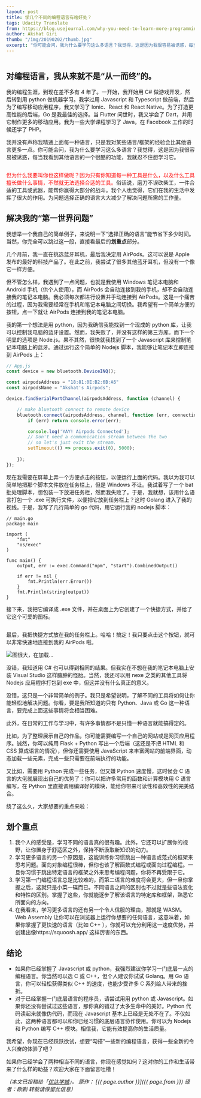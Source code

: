 ```yaml
---
layout: post
title: 学几个不同的编程语言有啥好处？
tags: Udacity Translate
from: https://blog.usejournal.com/why-you-need-to-learn-more-programming-languages-9160d609eac3
author: Akshat Giri
thumb: "/img/20190202/thumb.jpg"
excerpt: "你可能会问，我为什么要学习这么多语言？我觉得，这是因为我很容易被诱惑，每当我看到其他语言的一个很酷的功能，我就忍不住想学习它..."
---
```


<img src="{{site.cdn}}/img/20190202/001.jpg" alt="" />


## 对编程语言，我从来就不是“从一而终”的。

我的编程生涯，到现在差不多有 4 年了。一开始，我开始用 C# 做游戏开发，然后转到用 python 做机器学习。我学过用 Javascript 和 Typescript 做前端，然后为了编写移动应用程序，我又学习了 Ionic、React 和 React Native。为了打造更高性能的后端，Go 是我最佳的选择。当 Flutter 问世时，我又学会了 Dart，并用它制作更多的移动应用。我为一些大学课程学习了 Java，在 Facebook 工作的时候还学了 PHP。

我并没有声称我精通上面每一种语言，只是我对某些语言/框架的经验会比其他语言更多一点。你可能会问，我为什么要学习这么多语言？我觉得，这是因为我很容易被诱惑，每当我看到其他语言的一个很酷的功能，我就忍不住想学习它。

<img src="{{site.cdn}}/img/20190202/002.jpg" alt="" />

<span style="color:red">但为什么我要叫你也这样做呢？因为只有你知道每一种工具是什么，以及什么工具擅长做什么事情，不然就无法选择合适的工具。</span>俗话说，磨刀不误砍柴工，一件合适的工具或武器，能帮你赢得大部分的战斗。我个人也觉得，它们在我的生活中发挥了很大的作用。为问题选择正确的语言大大减少了解决问题所需的工作量。

## 解决我的“第一世界问题”

我想举一个我自己的简单例子，来说明一下“选择正确的语言”能节省下多少时间。当然，你完全可以跳过这一段，直接看最后的**划重点**部分。 

几个月前，我一直在挑选蓝牙耳机，最后我决定用 AirPods。这可以说是 Apple 发布的最好的科技产品了。在此之前，我尝试了很多其他蓝牙耳机，但没有一个像它一样方便。

但不管怎么样，我遇到了一点问题，也就是我使用 Windows 笔记本电脑和 Android 手机（供个人使用），而 AirPods 会自动连接到我的手机，却不会自动连接我的笔记本电脑。我必须每次都进行设置并手动连接到 AirPods。这是一个痛苦的过程，因为我需要经常在手机和笔记本电脑之间切换。我希望有一个简单方便的按钮，点一下就让 AirPods 连接到我的笔记本电脑。

我的第一个想法是用 python，因为我确信我能找到一个现成的 python 库，让我可以控制我电脑的蓝牙设置。然而，我失败了，并没有这样的第三方库。而下一个明显的选项是 Node.js。果不其然，很快就我找到了一个 Javascript 库来控制笔记本电脑上的蓝牙。通过运行这个简单的 Nodejs 脚本，我能够让笔记本立即连接到 AirPods 上：

```javascript
// App.js
const device = new bluetooth.DeviceINQ();

const airpodsAddress = "18:81:0E:B2:6B:A6"
const airpodsName = "Akshat's Airpods";

device.findSerialPortChannel(airpodsAddress, function (channel) {

    // make bluetooth connect to remote device
    bluetooth.connect(airpodsAddress, channel, function (err, connection) {
        if (err) return console.error(err);

        console.log('YAY! Airpods Connected');
        // Don't need a communication stream between the two 
        // so let's just exit the stream.  
        setTimeout(() => process.exit(0), 5000);
        
    });
});
```

现在我需要在屏幕上弄一个方便点击的按钮，以便运行上面的代码。我以为我可以简单地把那个脚本文件放在任务栏上，但是 Windows 不让。我试着写了一个 bat 批处理脚本，想包装一下放进任务栏，然而我失败了。于是，我就想，该用什么语言打包一个 .exe 可执行文件，以便把它放到任务栏上？这时 Golang 进入了我的视线。于是，我写了几行简单的 go 代码，用它运行我的 nodejs 脚本：

```golang
// main.go
package main

import (
	"fmt"
	"os/exec"
)

func main() {
	output, err := exec.Command("npm", "start").CombinedOutput()

	if err != nil {
		fmt.Println(err.Error())
	}
	fmt.Println(string(output))
}
```

接下来，我把它编译成 .exe 文件，并在桌面上为它创建了一个快捷方式，并给了它这个可爱的图标。 

<img src="{{site.cdn}}/img/20190202/logo.jpg" alt="" />

最后，我把快捷方式放在我的任务栏上。哈哈！搞定！我只要点击这个按钮，就可以非常快速地连接到我的 AirPods 啦。

<img src="{{site.cdn}}/img/20190202/003.gif" alt="图很大，在加载…" />

没错，我知道用 C# 也可以得到相同的结果。但我实在不想在我的笔记本电脑上安装 Visual Studio 这样臃肿的怪胎。当然，我还可以用 nexe 之类的其他工具将 Nodejs 应用程序打包到 exe 中，但这并没有什么真正的意义。

没错，这只是一个非常简单的例子。我只是希望说明，了解不同的工具将如何让你能轻松地解决问题。你看，要是我所知道的只有 Python、Java 或 Go 这一种语言，要完成上面这些事情将会相当困难。

此外，在日常的工作与学习中，有许多事情都不是只懂一种语言就能搞得定的。

比如，为了整理展示自己的作品，你可能需要编写一个自己的网站或是网页应用程序。诚然，你可以纯用 Flask + Python 写出一个后端（这还是不把 HTML 和 CSS 算成语言的情况），但你还需要使用 JavaScript 来丰富网站的前端界面，动态加载一些元素，完成一些只需要在前端执行的功能。

又比如，需要用 Python 完成一些任务，但又嫌 Python 速度慢，这时候会 C 语言的大佬就展现出自己的优势了：你可以把许多常用的函数和计算模块用 C 语言编写，在 Python 里直接调用编译好的模块，能给你带来可读性和高效性的完美结合。

绕了这么久，大家想要的重点来啦：

## 划个重点

1. 我个人的感受是，学习不同的语言真的很有趣。此外，它还可以扩展你的视野，让你置身于舒适区之外，保持不断汲取新知识的动力。
2. 学习更多语言的另一个原因是，这能训练你习惯跳出一种语言或范式的框架来思考问题。面向对象编程很棒，但你也该了解函数式编程或面向过程编程。一旦你习惯于跳出特定语言的框架之外来思考编程问题，你将不再受限于它。
3. 学习第一门编程语言总是比较难的，而第二语言的难度将会更大，但一旦你掌握之后，这就只是小菜一碟而已。不同语言之间的区别也不过就是些语法变化和特性的区别。掌握了这些，你就能逐步了解该语言的特定库和框架，熟悉它所面向的方向。
4. 在我看来，学习更多语言的还有另一个令人信服的理由，那就是 WASM。Web Assembly 让你可以在浏览器上运行你想要的任何语言，这意味着，如果你掌握了更快速的语言（比如 C++ ），你就可以充分利用这一速度优势，并创建出像https://squoosh.app/ 这样厉害的东西。

## 结论
* 如果你已经掌握了 Javascript 或 python，我强烈建议你学习一门底层一点的编程语言。你当然可以选 C 或 C++，但个人建议你试试 Golang。用 Go 语言，你可以轻松获得类似 C++ 的速度，也能少受许多 C 系列给人带来的挫折。
* 对于已经掌握一门底层语言的程序员，请尝试用用 python 或 Javascript。如果你还没有尝试过这些语言，那你真的错过了太多生命中的美好。Python 代码读起来就像伪代码，而现在 Javascript 基本上已经是无处不在了。不仅如此，这两种语言都可以和你已经习惯的底层语言协作使用。你可以为 Nodejs 和 Python 编写 C++ 模块。相信我，它能有效提高你的生活质量。

我希望，你现在已经跃跃欲试，想要“勾搭”一些新的编程语言，获得一些全新的令人兴奋的体验了吧？

如果你已经学会了两种相当不同的语言，你现在感觉如何？这对你的工作和生活带来了什么样的助益？欢迎大家在下面留言吐槽！


_（本文已投稿给「[优达学城](https://cn.udacity.com)」。 原作： [{{ page.author }}]({{ page.from }}) 译者：欧剃 转载请保留此信息）_
